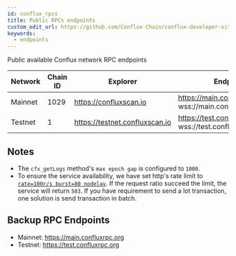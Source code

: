 ```yaml
---
id: conflux_rpcs
title: Public RPCs endpoints
custom_edit_url: https://github.com/Conflux-Chain/conflux-developer-site/edit/master/docs/sdks-and-tools/en/rpc-endpoints.md
keywords:
  - endpoints
---
```


Public available Conflux network RPC endpoints

| Network | Chain ID | Explorer | Endpoint | 
| -------- | -------- | --------| -------- |
| Mainnet | 1029 | https://confluxscan.io | https://main.confluxrpc.com <br/> wss://main.confluxrpc.com/ws |
| Testnet | 1 | https://testnet.confluxscan.io |https://test.confluxrpc.com <br/> wss://test.confluxrpc.com/ws |

## Notes

* The `cfx_getLogs` method's `max epoch gap` is configured to `1000`.
* To ensure the service availability, we have set http's rate limit to [`rate=100r/s burst=80 nodelay`](https://www.nginx.com/blog/rate-limiting-nginx/). If the request ratio succeed the limit, the service will return `503`. If you have requirement to send a lot transaction, one solution is send transaction in batch.

## Backup RPC Endpoints

* Mainnet: https://main.confluxrpc.org
* Testnet: https://test.confluxrpc.org